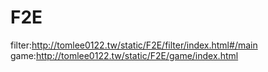 # F2E
filter:http://tomlee0122.tw/static/F2E/filter/index.html#/main       
game:http://tomlee0122.tw/static/F2E/game/index.html
